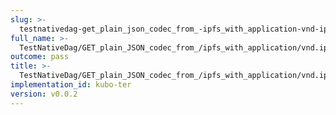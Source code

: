 ```yaml
---
slug: >-
  testnativedag-get_plain_json_codec_from_-ipfs_with_application-vnd-ipld-dag-json_returns_the_same_payload_as_the_raw_block-body
full_name: >-
  TestNativeDag/GET_plain_JSON_codec_from_/ipfs_with_application/vnd.ipld.dag-json_returns_the_same_payload_as_the_raw_block/Body
outcome: pass
title: >-
  TestNativeDag/GET_plain_JSON_codec_from_/ipfs_with_application/vnd.ipld.dag-json_returns_the_same_payload_as_the_raw_block/Body
implementation_id: kubo-ter
version: v0.0.2
---
```


